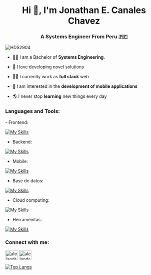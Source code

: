 <h1 align="center">Hi 👋, I'm Jonathan E. Canales Chavez</h1>
<h3 align="center">A Systems Engineer From Peru 🇵🇪</h3>

<p align="left"> <img src="https://komarev.com/ghpvc/?username=HDS2904&label=Profile%20views&color=0e75b6&style=flat" alt="HDS2904" /> </p>

- 👨‍🎓 I am a Bachelor of **Systems Engineering**.

- 💖 I love developing novel solutions

- 👨‍💻 I currently work as **full stack** web

- 📱 I am interested in the **development of mobile applications**

- 🌎 I never stop **learning** new things every day

<h3 align="left">Languages and Tools:</h3>
<p align="left">
- Frontend:
  
[![My Skills](https://skillicons.dev/icons?i=html,css,sass,js,ts,bootstrap,react,angular&perline=8)](https://skillicons.dev)

- Backend:
  
[![My Skills](https://skillicons.dev/icons?i=html,nodejs,express,nestjs,graphql&perline=8)](https://skillicons.dev)

- Mobile:
  
[![My Skills](https://skillicons.dev/icons?i=flutter,react,kotlin&perline=8)](https://skillicons.dev)

- Base de datos:
  
[![My Skills](https://skillicons.dev/icons?i=sqlite,postgres,mysql,mongodb,dynamodb,&perline=8)](https://skillicons.dev)

- Cloud computing:
  
[![My Skills](https://skillicons.dev/icons?i=aws&perline=8)](https://skillicons.dev)

- Herrameintas:
  
[![My Skills](https://skillicons.dev/icons?i=linux,git,github,gitlab,docker,vscode,figma&perline=8)](https://skillicons.dev)
  

<h3 align="left">Connect with me:</h3>
<p align="left">
  <a href="https://www.linkedin.com/in/canaleschavezjonathan-hds/" target="blank"><img align="center" src="https://raw.githubusercontent.com/rahuldkjain/github-profile-readme-generator/master/src/images/icons/Social/linked-in-alt.svg" alt="alejandro-la-rosa-4497a995" height="30" width="40" /></a>
  <a href="https://www.facebook.com/jonathanemerzon.canaleschavez" target="blank"><img align="center" src="https://raw.githubusercontent.com/rahuldkjain/github-profile-readme-generator/master/src/images/icons/Social/facebook.svg" alt="alejandrope.js" height="30" width="40" /></a>
</p>


[![Top Langs](https://github-readme-stats.vercel.app/api/top-langs/?username=HDS2904&layout=compact)](https://github.com/HDS2904/github-readme-stats)
